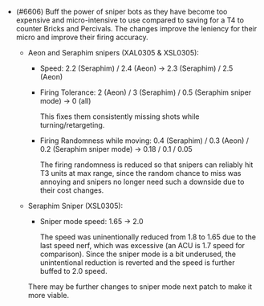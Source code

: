 - (#6606) Buff the power of sniper bots as they have become too expensive and micro-intensive to use compared to saving for a T4 to counter Bricks and Percivals. The changes improve the leniency for their micro and improve their firing accuracy.

  - Aeon and Seraphim snipers (XAL0305 & XSL0305):

    - Speed: 2.2 (Seraphim) / 2.4 (Aeon) -> 2.3 (Seraphim) / 2.5 (Aeon)

    - Firing Tolerance: 2 (Aeon) / 3 (Seraphim) / 0.5 (Seraphim sniper mode) -> 0 (all)

      This fixes them consistently missing shots while turning/retargeting.

    - Firing Randomness while moving: 0.4 (Seraphim) / 0.3 (Aeon) / 0.2 (Seraphim sniper mode) -> 0.18 / 0.1 / 0.05

      The firing randomness is reduced so that snipers can reliably hit T3 units at max range, since the random chance to miss was annoying and snipers no longer need such a downside due to their cost changes.

  - Seraphim Sniper (XSL0305):

    - Sniper mode speed: 1.65 -> 2.0

      The speed was uninentionally reduced from 1.8 to 1.65 due to the last speed nerf, which was excessive (an ACU is 1.7 speed for comparison). Since the sniper mode is a bit underused, the unintentional reduction is reverted and the speed is further buffed to 2.0 speed.

    There may be further changes to sniper mode next patch to make it more viable.
